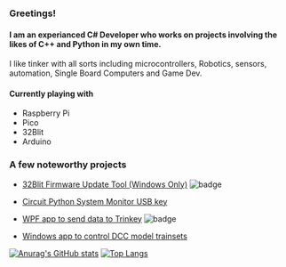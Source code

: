 ### Greetings!

#### I am an experianced C# Developer who works on projects involving the likes of C++ and Python in my own time.

I like tinker with all sorts including microcontrollers, Robotics, sensors, automation, Single Board Computers and Game Dev. 

#### Currently playing with
- Raspberry Pi
- Pico
- 32Blit
- Arduino

### A few noteworthy projects

- [32Blit Firmware Update Tool (Windows Only)](https://github.com/shane-powell/BlitFlashNet) ![badge](https://github.com/shane-powell/BlitFlashNet/actions/workflows/dotnet.yml/badge.svg)


- [Circuit Python System Monitor USB key](https://github.com/shane-powell/neotrinkey-status-mon)
- [WPF app to send data to Trinkey](https://github.com/shane-powell/net5-system-monitor) ![badge](https://github.com/shane-powell/net5-system-monitor/actions/workflows/dotnet.yml/badge.svg)

<!--![alt text](https://github.com/shane-powell/neotrinkey-status-mon/blob/main/sysmon.gif?raw=true)--> 

- [Windows app to control DCC model trainsets](https://github.com/shane-powell/DotNet-DCC)


[![Anurag's GitHub stats](https://github-readme-stats.vercel.app/api?username=shane-powell)](https://github.com/anuraghazra/github-readme-stats) [![Top Langs](https://github-readme-stats.vercel.app/api/top-langs/?username=shane-powell&layout=compact)](https://github.com/anuraghazra/github-readme-stats)

